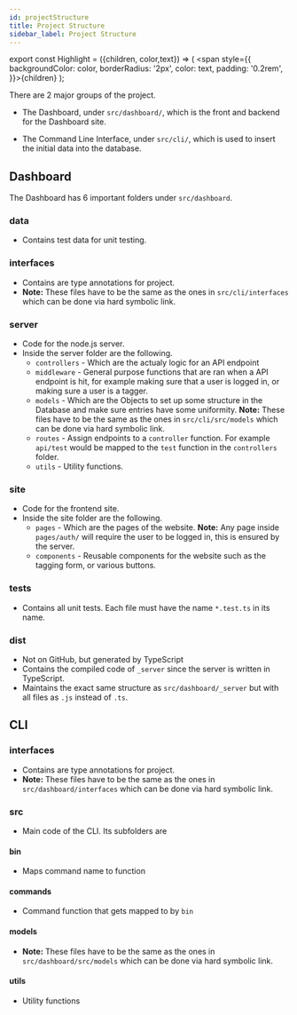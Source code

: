 ```yaml
---
id: projectStructure
title: Project Structure
sidebar_label: Project Structure
---
```


export const Highlight = ({children, color,text}) => ( <span style={{
      backgroundColor: color,
      borderRadius: '2px',
      color: text,
      padding: '0.2rem',
    }}>{children}</span> );

There are 2 major groups of the project.  


- The Dashboard, under `src/dashboard/`, which is the front and backend for the Dashboard site. 


- The Command Line Interface, under `src/cli/`, which is used to insert the
  initial data into the database.

## Dashboard

The Dashboard has 6 important folders under `src/dashboard`.  

### data

- Contains test data for unit testing.

### interfaces

- Contains are type annotations for project.
- <Highlight color="#7db343" text="#000"><b>Note:</b></Highlight> These files have to be the same as the ones in `src/cli/interfaces` which can be done via hard symbolic link.


### server

- Code for the node.js server.
- Inside the server folder are the following.
    - `controllers` - Which are the actualy logic for an API endpoint
    - `middleware` - General purpose functions that are ran when a API endpoint
    is hit, for example making sure that a user is logged in, or making sure a user is a tagger.
    - `models` - Which are the Objects to set up some structure in the Database and make sure entries have some uniformity. <Highlight color="#7db343" text="#000">**Note:**</Highlight> These files have to be the same as the ones in `src/cli/src/models` which can be done via hard symbolic link.
    - `routes` - Assign endpoints to a `controller` function. For example `api/test` would be mapped to the `test` function in the `controllers` folder.
    - `utils` - Utility functions.

### site

- Code for the frontend site.
- Inside the site folder are the following.
    - `pages` - Which are the pages of the website. <Highlight color="#7db343" text="#000">**Note:**</Highlight> Any page inside `pages/auth/` will require the user to be logged in, this is ensured by the server.
    - `components`  - Reusable components for the website such as the tagging form, or various buttons.

### tests

- Contains all unit tests. Each file must have the name `*.test.ts` in its name.

### dist
- Not on GitHub, but generated by TypeScript
- Contains the compiled code of `_server` since the server is written in TypeScript. 
- Maintains the exact same structure as `src/dashboard/_server` but with all files as `.js` instead of `.ts`.


## CLI

### interfaces

- Contains are type annotations for project.
- <Highlight color="#7db343" text="#000"><b>Note:</b></Highlight> These files have to be the same as the ones in `src/dashboard/interfaces` which can be done via hard symbolic link.

### src

- Main code of the CLI. Its subfolders are

#### bin

- Maps command name to function

#### commands

- Command function that gets mapped to by `bin`

#### models

- <Highlight color="#7db343" text="#000"><b>Note:</b></Highlight> These files have to be the same as the ones in `src/dashboard/src/models` which can be done via hard symbolic link.

#### utils

- Utility functions
